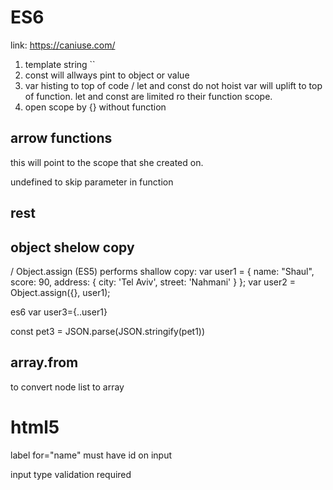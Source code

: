 # ES6

link: https://caniuse.com/

1. template string ``
2. const will allways pint to object or value
3. var histing to top of code / let and const do not hoist var will uplift to top of function.
   let and const are limited ro their function scope.
4. open scope by {} without function

## arrow functions

this will point to the scope that she created on.

undefined to skip parameter in function

## rest

## object shelow copy

/ Object.assign (ES5) performs shallow copy:
var user1 = {
name: "Shaul",
score: 90,
address:
{ city: 'Tel Aviv', street: 'Nahmani' }
};
var user2 = Object.assign({}, user1);

es6
var user3={..user1}

const pet3 = JSON.parse(JSON.stringify(pet1))

## array.from

to convert node list to array


# html5
label for="name" must have id on input

input type 
validation required
